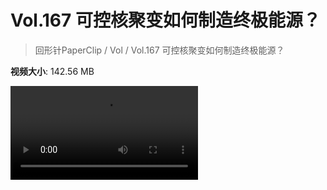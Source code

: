 # Vol.167 可控核聚变如何制造终极能源？

> 回形针PaperClip / Vol / Vol.167 可控核聚变如何制造终极能源？

**视频大小**: 142.56 MB

<div class="video"><video src="https://file.hsyhx.top/video/PaperClip/Vol/167.mp4" controls preload>🤔 您的浏览器不支持 video 标签</video></div>